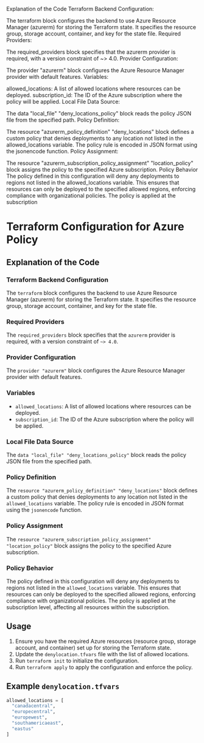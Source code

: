 Explanation of the Code
Terraform Backend Configuration:

The terraform block configures the backend to use Azure Resource Manager (azurerm) for storing the Terraform state. It specifies the resource group, storage account, container, and key for the state file.
Required Providers:

The required_providers block specifies that the azurerm provider is required, with a version constraint of ~> 4.0.
Provider Configuration:

The provider "azurerm" block configures the Azure Resource Manager provider with default features.
Variables:

allowed_locations: A list of allowed locations where resources can be deployed.
subscription_id: The ID of the Azure subscription where the policy will be applied.
Local File Data Source:

The data "local_file" "deny_locations_policy" block reads the policy JSON file from the specified path.
Policy Definition:

The resource "azurerm_policy_definition" "deny_locations" block defines a custom policy that denies deployments to any location not listed in the allowed_locations variable. The policy rule is encoded in JSON format using the jsonencode function.
Policy Assignment:

The resource "azurerm_subscription_policy_assignment" "location_policy" block assigns the policy to the specified Azure subscription.
Policy Behavior
The policy defined in this configuration will deny any deployments to regions not listed in the allowed_locations variable. This ensures that resources can only be deployed to the specified allowed regions, enforcing compliance with organizational policies. The policy is applied at the subscription



# Terraform Configuration for Azure Policy

## Explanation of the Code

### Terraform Backend Configuration

The `terraform` block configures the backend to use Azure Resource Manager (azurerm) for storing the Terraform state. It specifies the resource group, storage account, container, and key for the state file.

### Required Providers

The `required_providers` block specifies that the `azurerm` provider is required, with a version constraint of `~> 4.0`.

### Provider Configuration

The `provider "azurerm"` block configures the Azure Resource Manager provider with default features.

### Variables

- `allowed_locations`: A list of allowed locations where resources can be deployed.
- `subscription_id`: The ID of the Azure subscription where the policy will be applied.

### Local File Data Source

The `data "local_file" "deny_locations_policy"` block reads the policy JSON file from the specified path.

### Policy Definition

The `resource "azurerm_policy_definition" "deny_locations"` block defines a custom policy that denies deployments to any location not listed in the `allowed_locations` variable. The policy rule is encoded in JSON format using the `jsonencode` function.

### Policy Assignment

The `resource "azurerm_subscription_policy_assignment" "location_policy"` block assigns the policy to the specified Azure subscription.

### Policy Behavior

The policy defined in this configuration will deny any deployments to regions not listed in the `allowed_locations` variable. This ensures that resources can only be deployed to the specified allowed regions, enforcing compliance with organizational policies. The policy is applied at the subscription level, affecting all resources within the subscription.

## Usage

1. Ensure you have the required Azure resources (resource group, storage account, and container) set up for storing the Terraform state.
2. Update the `denylocation.tfvars` file with the list of allowed locations.
3. Run `terraform init` to initialize the configuration.
4. Run `terraform apply` to apply the configuration and enforce the policy.

## Example `denylocation.tfvars`

```terraform
allowed_locations = [
  "canadacentral",
  "europecentral",
  "europewest",
  "southamericaeast",
  "eastus"
]